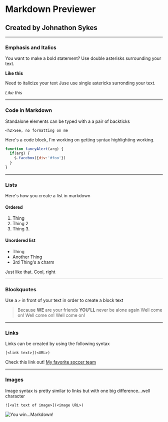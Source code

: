 # Markdown Previewer
## Created by Johnathon Sykes

____

### Emphasis and Italics

You want to make a bold statement? Use double asterisks surrounding your text.

**Like this** 

Need to italicize your text Juse use single astericks surronding your text.

*Like this*
____

### Code in Markdown

Standalone elements can be typed with a a pair of backticks

`<h2>See, no formatting on me`

Here's a code block, I'm working on getting syntax highlighting working.

```javascript
function fancyAlert(arg) {
  if(arg) {
    $.facebox({div:'#foo'})
  }
}
```
____

### Lists

Here's how you create a list in markdown

#### Ordered

1. Thing
2. Thing 2
3. Thing 3.

#### Unordered list

* Thing
* Another Thing
* 3rd Thing's a charm

Just like that. Cool, right
____

### Blockquotes

Use a `>` in front of your text in order to create a block text

> Because **WE** are your friends
> **YOU'LL** never be alone again
> Well come on!
> Well come on!
> Well come on!
____

### Links

Links can be created by using the following syntax

`[<link text>](<URL>)`

Check this link out!
[My favorite soccer team](http://www.lagalaxy.com)
____

### Images

Image syntax is pretty similar to links but with one big difference...well character

`![<alt text of image>](<image URL>)`

![You win...Markdown!](https://media.giphy.com/media/3oEduGdxEVeRU3fijC/giphy.gif)